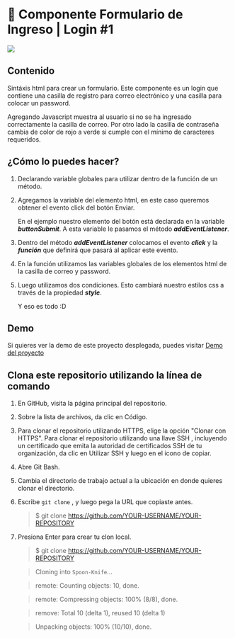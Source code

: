 :doughnut: Componente Formulario de Ingreso | Login #1 
====
![](https://img.shields.io/badge/tag-v1.0-blue) 


**Contenido**
-------------

Sintáxis html para crear un formulario. Este componente es un login que contiene una casilla de registro para correo electrónico y una casilla para colocar un password.

Agregando Javascript muestra al usuario si no se ha ingresado correctamente la casilla de correo. Por otro lado la casilla de contraseña cambia de color de rojo a verde si cumple con el mínimo de caracteres requeridos.

**¿Cómo lo puedes hacer?**
-------------
                
1. Declarando variable globales para utilizar dentro de la función de un método.
2. Agregamos la variable del elemento html, en este caso queremos obtener el evento click del botón Enviar.

   En el ejemplo nuestro elemento del botón está declarada en la variable ***buttonSubmit***. A esta variable le pasamos el método ***addEventListener***.

3. Dentro del método ***addEventListener*** colocamos el evento ***click*** y la ***función*** que definirá que pasará al aplicar este evento.
4. En la función utilizamos las variables globales de los elementos html de la casilla de correo y password.
5. Luego utilizamos dos condiciones. Esto cambiará nuestro estilos css a través de la propiedad ***style***.

   Y eso es todo :D

**Demo**
-------------

Si quieres ver la demo de este proyecto desplegada, puedes visitar [Demo del proyecto](https://larrykevin.github.io/form-component1/)


**Clona este repositorio utilizando la línea de comando**
-------------
                
1. En GitHub, visita la página principal del repositorio.
2. Sobre la lista de archivos, da clic en Código.
3. Para clonar el repositorio utilizando HTTPS, elige la opción "Clonar con HTTPS". 
   Para clonar el repositorio utilizando una llave SSH , incluyendo un certificado que emita la autoridad de certificados SSH de tu organización, da clic en Utilizar SSH y luego en el icono de copiar.
4. Abre Git Bash.
5. Cambia el directorio de trabajo actual a la ubicación en donde quieres clonar el directorio.
6. Escribe `git clone` , y luego pega la URL que copiaste antes.

   > $ git clone https://github.com/YOUR-USERNAME/YOUR-REPOSITORY

7. Presiona Enter para crear tu clon local.

   > $ git clone https://github.com/YOUR-USERNAME/YOUR-REPOSITORY

   > Cloning into `Spoon-Knife`...

   > remote: Counting objects: 10, done.

   > remote: Compressing objects: 100% (8/8), done.

   > remove: Total 10 (delta 1), reused 10 (delta 1)

   > Unpacking objects: 100% (10/10), done.

